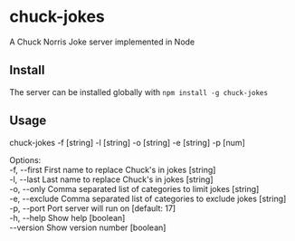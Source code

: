 # chuck-jokes
A Chuck Norris Joke server implemented in Node  

## Install  
The server can be installed globally with `npm install -g chuck-jokes`

## Usage
chuck-jokes -f [string] -l [string] -o [string] -e [string] -p [num]  

Options:  
  -f, --first    First name to replace Chuck's in jokes                 [string]  
  -l, --last     Last name to replace Chuck's in jokes                  [string]  
  -o, --only     Comma separated list of categories to limit jokes      [string]  
  -e, --exclude  Comma separated list of categories to exclude jokes    [string]  
  -p, --port     Port server will run on                           [default: 17]  
  -h, --help     Show help                                             [boolean]  
  --version      Show version number                                   [boolean]  
